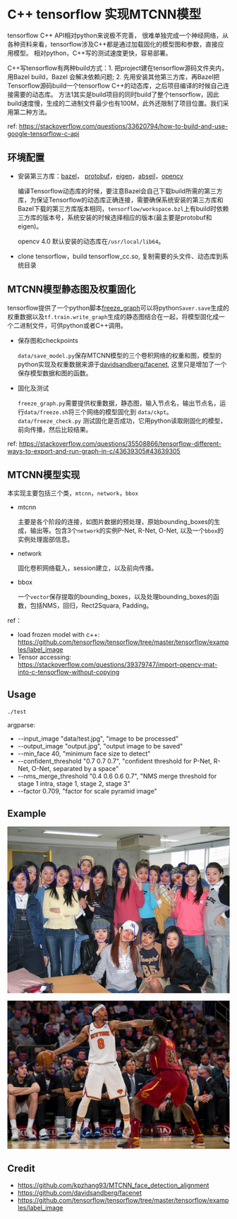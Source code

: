# C++ tensorflow 实现MTCNN模型

   tensorflow C\++ API相对python来说极不完善， 很难单独完成一个神经网络，从各种资料来看，tensorflow涉及C\++都是通过加载固化的模型图和参数，直接应用模型。 相对python，C\++写的测试速度更快，容易部署。

   C\++写tensorflow有两种build方式：1. 把project建在tensorflow源码文件夹内，用Bazel build，Bazel 会解决依赖问题; 2. 先用安装其他第三方库，再Bazel把Tensorflow源码build一个tensorflow C\++的动态库，之后项目编译的时候自己连接需要的动态库。
   方法1其实是build项目的同时build了整个tensorflow，因此build速度慢，生成的二进制文件最少也有100M，此外还限制了项目位置。我们采用第二种方法。

ref: https://stackoverflow.com/questions/33620794/how-to-build-and-use-google-tensorflow-c-api

## 环境配置

* 安装第三方库：[bazel](https://docs.bazel.build/versions/master/install.html)， [protobuf](https://github.com/protocolbuffers/protobuf)，[eigen](http://eigen.tuxfamily.org/index.php?title=Main_Page)，[abseil](https://github.com/abseil/abseil-cpp)，[opencv](https://docs.opencv.org/trunk/d7/d9f/tutorial_linux_install.html)
   
    编译Tensorflow动态库的时候，要注意Bazel会自己下载build所需的第三方库，为保证Tensorflow的动态库正确连接，需要确保系统安装的第三方库和Bazel下载的第三方库版本相同，`tensorflow/workspace.bzl`上有build时依赖三方库的版本号，系统安装的时候选择相应的版本(最主要是protobuf和eigen)。
   
    opencv 4.0 默认安装的动态库在`/usr/local/lib64`。

* clone tensorflow，build tensorflow_cc.so, 复制需要的头文件、动态库到系统目录

## MTCNN模型静态图及权重固化

   tensorflow提供了一个python脚本[freeze_graph](https://github.com/tensorflow/tensorflow/blob/master/tensorflow/python/tools/freeze_graph.py)可以将python`Saver.save`生成的权重数据以及`tf.train.write_graph`生成的静态图结合在一起，将模型固化成一个二进制文件，可供python或者C\++调用。

* 保存图和checkpoints

   `data/save_model.py`保存MTCNN模型的三个卷积网络的权重和图，模型的python实现及权重数据来源于[davidsandberg/facenet](https://github.com/davidsandberg/facenet/tree/master/src/align), 这里只是增加了一个保存模型数据和图的函数。

* 固化及测试

    `freeze_graph.py`需要提供权重数据，静态图，输入节点名，输出节点名，运行`data/freeze.sh`将三个网络的模型固化到 `data/ckpt`。
    `data/freeze_check.py` 测试固化是否成功，它用python读取刚固化的模型，前向传播，然后比较结果。
    
ref: https://stackoverflow.com/questions/35508866/tensorflow-different-ways-to-export-and-run-graph-in-c/43639305#43639305

## MTCNN模型实现

本实现主要包括三个类，`mtcnn`，`network`，`bbox` 

* mtcnn

    主要是各个阶段的连接，如图片数据的预处理，原始bounding_boxes的生成，输出等。包含3个`network`的实例P-Net, R-Net, O-Net, 以及一个`bbox`的实例处理面部信息。

* network

    固化卷积网络载入，session建立，以及前向传播。

* bbox

    一个`vector`保存提取的bounding_boxes，以及处理bounding_boxes的函数，包括NMS，回归，Rect2Squara, Padding。

ref：

* load frozen model with c\++: https://github.com/tensorflow/tensorflow/tree/master/tensorflow/examples/label_image
* Tensor accessing: https://stackoverflow.com/questions/39379747/import-opencv-mat-into-c-tensorflow-without-copying

## Usage

`./test`

argparse:

* --input_image "data/test.jpg", "image to be processed"
* --output_image "output.jpg", "output image to be saved"
* --min_face 40, "minimum face size to detect"
* --confident_threshold "0.7 0.7 0.7", "confident threshold for P-Net, R-Net, O-Net, separated by a space"
* --nms_merge_threshold "0.4 0.6 0.6 0.7", "NMS merge threshold for stage 1 intra, stage 1, stage 2, stage 3"
* --factor 0.709, "factor for scale pyramid image"

## Example

![](./test_detected.jpg)

![](./nba_detected.jpg)

## Credit

* https://github.com/kpzhang93/MTCNN_face_detection_alignment
* https://github.com/davidsandberg/facenet
* https://github.com/tensorflow/tensorflow/tree/master/tensorflow/examples/label_image

